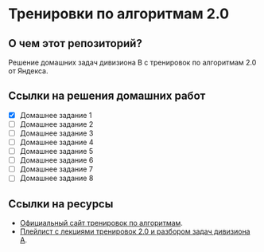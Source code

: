 # Тренировки по алгоритмам 2.0
## О чем этот репозиторий?
Решение домашних задач дивизиона B с тренировок по алгоритмам 2.0 от Яндекса.
## Ссылки на решения домашних работ
- [x] Домашнее задание 1
- [ ] Домашнее задание 2
- [ ] Домашнее задание 3
- [ ] Домашнее задание 4
- [ ] Домашнее задание 5
- [ ] Домашнее задание 6
- [ ] Домашнее задание 7
- [ ] Домашнее задание 8
## Ссылки на ресурсы
- [Официальный сайт тренировок по алгоритмам](https://yandex.ru/yaintern/algorithm-training?win=365).
- [Плейлист с лекциями тренировок 2.0 и разбором задач дивизиона А](https://www.youtube.com/playlist?list=PL6Wui14DvQPySdPv5NUqV3i8sDbHkCKC5).
